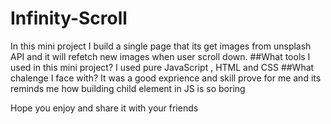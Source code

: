 ﻿# Infinity-Scroll
 In this mini project I build a single page that its get images from unsplash API and it will refetch new images when user scroll down.
##What tools I used in this mini project?
 I used pure JavaScript , HTML and CSS
##What chalenge I face with?
 It was a good exprience and skill prove for me and its reminds me how building child element in JS is so boring

 Hope you enjoy and share it with your friends

